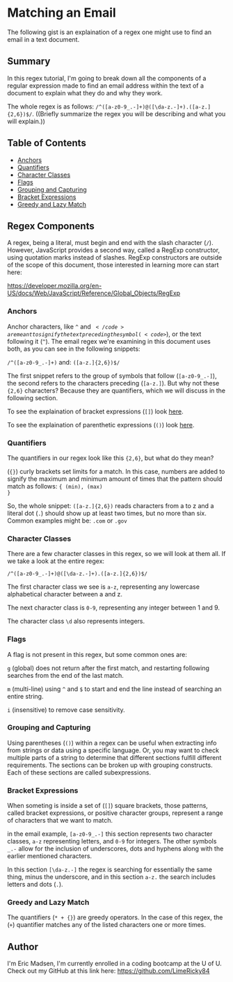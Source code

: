 # Matching an Email

The following gist is an explaination of a regex one might use to find an email in a text document.

## Summary

In this regex tutorial, I'm going to break down all the components of a regular expression made to find an email address within the text
of a document to explain what they do and why they work.

The whole regex is as follows: <code>/^([a-z0-9_\.-]+)@([\da-z\.-]+)\.([a-z\.]{2,6})$/</code>.
((Briefly summarize the regex you will be describing and what you will explain.)) 

## Table of Contents

- [Anchors](#anchors)
- [Quantifiers](#quantifiers)
- [Character Classes](#character-classes)
- [Flags](#flags)
- [Grouping and Capturing](#grouping-and-capturing)
- [Bracket Expressions](#bracket-expressions)
- [Greedy and Lazy Match](#greedy-and-lazy-match)

## Regex Components

A regex, being a literal, must begin and end with the slash character (<code>/</code>). However, JavaScript provides a second way, called a RegExp 
constructor, using quotation marks instead of slashes. RegExp constructors are outside of the scope of this document, those
interested in learning more can start here: 

https://developer.mozilla.org/en-US/docs/Web/JavaScript/Reference/Global_Objects/RegExp

### Anchors

Anchor characters, like <code>^</code> and <code>$</code> are meant to signify the text preceding the symbol (<code>$</code>),
or the text following it (<code>^</code>).  The email regex we're examining in this document uses both, as you can see in the following
snippets:

 <code>/^([a-z0-9_\.-]+)</code>
 and:
 <code>([a-z\.]{2,6})$/</code>
 
 The first snippet refers to the group of symbols that follow (<code>[a-z0-9_\.-]</code>), the second refers to the characters preceding
 (<code>[a-z\.]</code>). But why not these <code>{2,6}</code> characters? Because they are quantifiers, which we will discuss in the following section.  
 
 To see the explaination of bracket expressions (<code>[]</code>) look [here](#bracket-expressions).
 
 To see the explaination of parenthetic expressions (<code>()</code>) look [here](#grouping-and-capturing).

### Quantifiers

The quantifiers in our regex look like this <code>{2,6}</code>, but what do they mean?

(<code>{}</code>) curly brackets set limits for a match. In this case, numbers are added to signify the maximum and minimum amount
of times that the pattern should match as follows: <code>{ (min), (max) }</code>

So, the whole snippet: <code>([a-z\.]{2,6})</code> reads characters from a to z and a literal dot (<code>.</code>) should show up at least two times, but no more than six. Common examples might be: <code>.com</code> or <code>.gov</code>

### Character Classes

There are a few character classes in this regex, so we will look at them all.  If we take a look at the entire regex:

<code>/^([a-z0-9_\.-]+)@([\da-z\.-]+)\.([a-z\.]{2,6})$/</code>

The first character class we see is <code>a-z</code>, representing any lowercase alphabetical character between a and z.

The next character class is <code>0-9</code>, representing any integer between 1 and 9.

The character class <code>\d</code> also represents integers.

### Flags

A flag is not present in this regex, but some common ones are:

<code>g</code> (global) does not return after the first match, and restarting following searches from the end of the last match.

<code>m</code> (multi-line) using <code>^</code> and <code>$</code> to start and end the line instead of searching an entire string.

<code>i</code> (insensitive) to remove case sensitivity.

### Grouping and Capturing

Using parentheses (<code>()</code>) within a regex can be useful when extracting info from strings or data using a specific language.
Or, you may want to check multiple parts of a string to determine that different sections fulfill different requirements.  The sections
can be broken up with grouping constructs.  Each of these sections are called subexpressions.

### Bracket Expressions

When someting is inside a set of (<code>[]</code>) square brackets, those patterns, called bracket expressions, or positive character
groups, represent a range of characters that we want to match.

in the email example, <code>[a-z0-9_\.-]</code> this section represents two character classes, <code>a-z</code> representing letters,
and <code>0-9</code> for integers.  The other symbols <code>_\.-</code> allow for the inclusion of underscores, dots and hyphens along
with the earlier mentioned characters.

In this section <code>[\da-z\.-]</code> the regex is searching for essentially the same thing, minus the underscore, and in this section
<code>a-z\.</code> the search includes letters and dots (<code>.</code>).

### Greedy and Lazy Match

The quantifiers (<code>* + {}</code>) are greedy operators.  In the case of this regex, the (<code>+</code>) quantifier matches
any of the listed characters one or more times.

## Author

I'm Eric Madsen, I'm currently enrolled in a coding bootcamp at the U of U.  Check out my GitHub at this link here: https://github.com/LimeRicky84